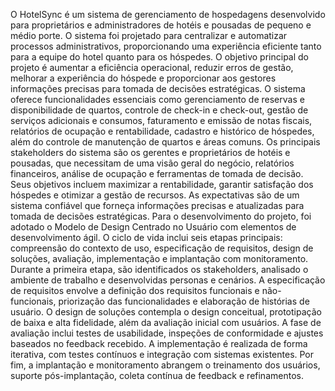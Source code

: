 O HotelSync é um sistema de gerenciamento de hospedagens desenvolvido para proprietários e administradores de hotéis e pousadas de pequeno e médio porte. O sistema foi projetado para centralizar e automatizar processos administrativos, proporcionando uma experiência eficiente tanto para a equipe do hotel quanto para os hóspedes.
O objetivo principal do projeto é aumentar a eficiência operacional, reduzir erros de gestão, melhorar a experiência do hóspede e proporcionar aos gestores informações precisas para tomada de decisões estratégicas. O sistema oferece funcionalidades essenciais como gerenciamento de reservas e disponibilidade de quartos, controle de check-in e check-out, gestão de serviços adicionais e consumos, faturamento e emissão de notas fiscais, relatórios de ocupação e rentabilidade, cadastro e histórico de hóspedes, além do controle de manutenção de quartos e áreas comuns.
Os principais stakeholders do sistema são os gerentes e proprietários de hotéis e pousadas, que necessitam de uma visão geral do negócio, relatórios financeiros, análise de ocupação e ferramentas de tomada de decisão. Seus objetivos incluem maximizar a rentabilidade, garantir satisfação dos hóspedes e otimizar a gestão de recursos. As expectativas são de um sistema confiável que forneça informações precisas e atualizadas para tomada de decisões estratégicas.
Para o desenvolvimento do projeto, foi adotado o Modelo de Design Centrado no Usuário com elementos de desenvolvimento ágil. O ciclo de vida inclui seis etapas principais: compreensão do contexto de uso, especificação de requisitos, design de soluções, avaliação, implementação e implantação com monitoramento. Durante a primeira etapa, são identificados os stakeholders, analisado o ambiente de trabalho e desenvolvidas personas e cenários. A especificação de requisitos envolve a definição dos requisitos funcionais e não-funcionais, priorização das funcionalidades e elaboração de histórias de usuário.
O design de soluções contempla o design conceitual, prototipação de baixa e alta fidelidade, além da avaliação inicial com usuários. A fase de avaliação inclui testes de usabilidade, inspeções de conformidade e ajustes baseados no feedback recebido. A implementação é realizada de forma iterativa, com testes contínuos e integração com sistemas existentes. Por fim, a implantação e monitoramento abrangem o treinamento dos usuários, suporte pós-implantação, coleta contínua de feedback e refinamentos.
